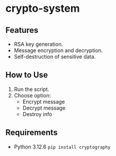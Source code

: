 # crypto-system
## Features

- RSA key generation.
- Message encryption and decryption.
- Self-destruction of sensitive data.

## How to Use

1. Run the script.
2. Choose option:
   - Encrypt message
   - Decrypt message
   - Destroy info

## Requirements

- Python 3.12.6
```pip install cryptography```
